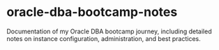 # oracle-dba-bootcamp-notes
Documentation of my Oracle DBA bootcamp journey, including detailed notes on instance configuration, administration, and best practices.

